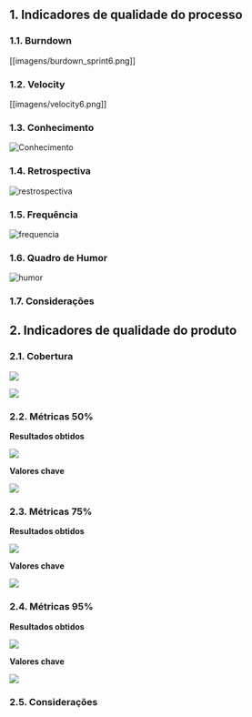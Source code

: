 ## 1. Indicadores de qualidade do processo

### 1.1. Burndown

[[imagens/burdown_sprint6.png]]

### 1.2. Velocity

[[imagens/velocity6.png]]

### 1.3. Conhecimento

![Conhecimento](https://raw.githubusercontent.com/wiki/fga-gpp-mds/2016.2-Time01-WikiLegis/imagens/conhecimento4.jpg)

### 1.4. Retrospectiva

![restrospectiva](https://raw.githubusercontent.com/wiki/fga-gpp-mds/2016.2-Time01-WikiLegis/imagens/RetrospectivaS6.jpg)

### 1.5. Frequência

![frequencia](https://raw.githubusercontent.com/wiki/fga-gpp-mds/2016.2-Time01-WikiLegis/imagens/frequenciaS6.jpg)

### 1.6. Quadro de Humor

![humor](https://raw.githubusercontent.com/wiki/fga-gpp-mds/2016.2-Time01-WikiLegis/imagens/humor6.jpg)

### 1.7. Considerações

## 2. Indicadores de qualidade do produto

### 2.1. Cobertura

![](https://raw.githubusercontent.com/wiki/fga-gpp-mds/2016.2-Time01-WikiLegis/imagens/coverage_s7.png)

![](https://raw.githubusercontent.com/wiki/fga-gpp-mds/2016.2-Time01-WikiLegis/imagens/coverage_graphic.png)

### 2.2. Métricas 50%

**Resultados obtidos**

![](https://raw.githubusercontent.com/wiki/fga-gpp-mds/2016.2-Time01-WikiLegis/imagens/sprint6_mean.png)


**Valores chave**

![](https://raw.githubusercontent.com/wiki/fga-gpp-mds/2016.2-Time01-WikiLegis/imagens/valores_0.png)

### 2.3. Métricas 75%

**Resultados obtidos**

![](https://raw.githubusercontent.com/wiki/fga-gpp-mds/2016.2-Time01-WikiLegis/imagens/sprint6_upper.png)

**Valores chave**

![](https://raw.githubusercontent.com/wiki/fga-gpp-mds/2016.2-Time01-WikiLegis/imagens/valores_75.png)

### 2.4. Métricas 95%

**Resultados obtidos**

![](https://raw.githubusercontent.com/wiki/fga-gpp-mds/2016.2-Time01-WikiLegis/imagens/sprint6_ninety.png)


**Valores chave**

![](https://raw.githubusercontent.com/wiki/fga-gpp-mds/2016.2-Time01-WikiLegis/imagens/valores_95.png)

### 2.5. Considerações
